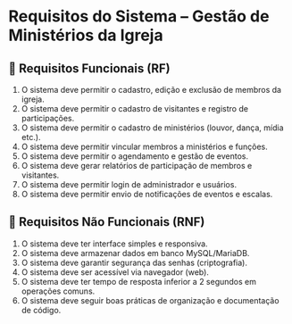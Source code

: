 # Requisitos do Sistema – Gestão de Ministérios da Igreja

## 🔹 Requisitos Funcionais (RF)
1. O sistema deve permitir o cadastro, edição e exclusão de membros da igreja.  
2. O sistema deve permitir o cadastro de visitantes e registro de participações.  
3. O sistema deve permitir o cadastro de ministérios (louvor, dança, mídia etc.).  
4. O sistema deve permitir vincular membros a ministérios e funções.  
5. O sistema deve permitir o agendamento e gestão de eventos.  
6. O sistema deve gerar relatórios de participação de membros e visitantes.  
7. O sistema deve permitir login de administrador e usuários.  
8. O sistema deve permitir envio de notificações de eventos e escalas.  

## 🔹 Requisitos Não Funcionais (RNF)
1. O sistema deve ter interface simples e responsiva.  
2. O sistema deve armazenar dados em banco MySQL/MariaDB.  
3. O sistema deve garantir segurança das senhas (criptografia).  
4. O sistema deve ser acessível via navegador (web).  
5. O sistema deve ter tempo de resposta inferior a 2 segundos em operações comuns.  
6. O sistema deve seguir boas práticas de organização e documentação de código.  
